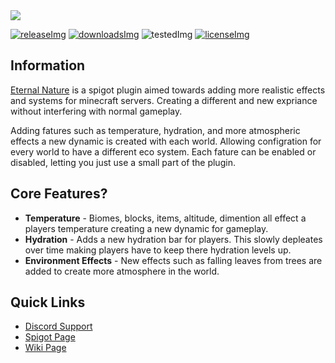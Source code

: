 [licenseImg]: https://img.shields.io/github/license/Masstrix/Eternal-Nature?style=for-the-badge
[license]: https://github.com/Masstrix/Eternal-Nature/blob/master/LICENSE

[releaseImg]: https://img.shields.io/github/v/release/Masstrix/Eternal-Nature?include_prereleases&style=for-the-badge
[release]: https://github.com/PlaceholderAPI/PlaceholderAPI/releases/latest

[downloadsImg]: https://img.shields.io/spiget/downloads/43290?style=for-the-badge
[spigotPage]: https://www.spigotmc.org/resources/eternal-nature.43290/

[testedImg]: https://img.shields.io/spiget/tested-versions/43290?style=for-the-badge

[discord]: https://discord.gg/Uk3M9Y6
[spigot]: https://www.spigotmc.org/resources/43290/
[wiki]: https://github.com/Masstrix/Eternal-Nature/wiki

<img src="https://i.imgur.com/8zlezgy.jpg" align="center">

[![releaseImg]][release] [![downloadsImg]][spigotPage] ![testedImg] [![licenseImg]][license]

## Information

[Eternal Nature][spigot] is a spigot plugin aimed towards adding more realistic effects and systems for minecraft servers. Creating a different and new expriance without interfering with normal gameplay.

Adding fatures such as temperature, hydration, and more atmospheric effects a new dynamic is created with each world. Allowing configration for every world to have a different eco system. Each fature can be enabled or disabled, letting you just use a small part of the plugin.

## Core Features?
 * **Temperature** - Biomes, blocks, items, altitude, dimention all effect a players temperature creating a new dynamic for gameplay.
 * **Hydration** - Adds a new hydration bar for players. This slowly depleates over time making players have to keep there hydration levels up. 
 * **Environment Effects** - New effects such as falling leaves from trees are added to create more atmosphere in the world.

## Quick Links
* [Discord Support][discord]
* [Spigot Page][spigotPage]
* [Wiki Page][wiki]
